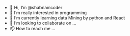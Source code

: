 - 👋 Hi, I’m @shabnamcoder
- 👀 I’m really interested in programming  
- 🌱 I’m currently learning data Mining by python and React
- 💞️ I’m looking to collaborate on ...
- 📫 How to reach me ...

<!---
shabnamcoder/shabnamcoder is a ✨ special ✨ repository because its `README.md` (this file) appears on your GitHub profile.
You can click the Preview link to take a look at your changes.
--->
